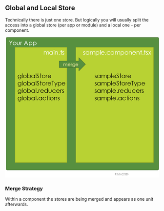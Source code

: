 ## Global and Local Store

Technically there is just one store. But logically you will usually split the access into a global store (per app or module) and a local one - per component.

![](/assets/globloc.png)

### Merge Strategy

Within a component the stores are being merged and appears as one unit afterwards.
